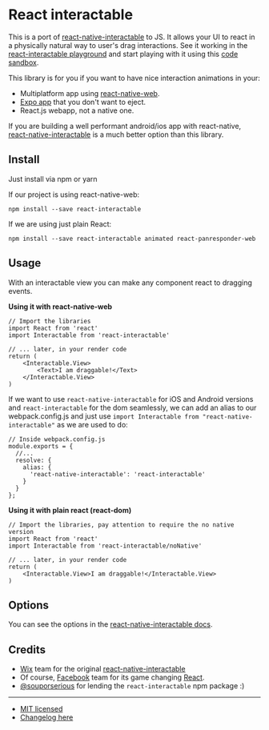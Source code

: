 # React interactable

This is a port of [react-native-interactable](https://github.com/wix/react-native-interactable) to JS. It allows your UI to react in a physically natural way to user's drag interactions. See it working in the [react-interactable playground](https://react-interactable.netlify.com/) and start playing with it using this [code sandbox](https://codesandbox.io/s/n4kq4ylk6l).

This library is for you if you want to have nice interaction animations in your:
* Multiplatform app using [react-native-web](https://github.com/necolas/react-native-web).
* [Expo app](https://expo.io/) that you don't want to eject.
* React.js webapp, not a native one.

If you are building a well performant android/ios app with react-native, [react-native-interactable](https://github.com/wix/react-native-interactable) is a much better option than this library.

## Install
Just install via npm or yarn

If our project is using react-native-web:
```
npm install --save react-interactable
```

If we are using just plain React:
```
npm install --save react-interactable animated react-panresponder-web
```

## Usage
With an interactable view you can make any component react to dragging events. 

**Using it with react-native-web**
```
// Import the libraries
import React from 'react'
import Interactable from 'react-interactable'

// ... later, in your render code
return (
	<Interactable.View>
		<Text>I am draggable!</Text>
	</Interactable.View>
)
```

If we want to use `react-native-interactable` for iOS and Android versions and `react-interactable` for the dom seamlessly, we can add an alias to our webpack.config.js and just use `import Interactable from "react-native-interactable"` as we are used to do:
```
// Inside webpack.config.js
module.exports = {
  //...
  resolve: {
    alias: {
      'react-native-interactable': 'react-interactable'
    }
  }
};
```

**Using it with plain react (react-dom)**
```
// Import the libraries, pay attention to require the no native version
import React from 'react'
import Interactable from 'react-interactable/noNative'

// ... later, in your render code
return (
	<Interactable.View>I am draggable!</Interactable.View>
)
```

## Options
You can see the options in the [react-native-interactable docs](https://github.com/wix/react-native-interactable#usage).

## Credits
* [Wix](https://wix.com) team for the original [react-native-interactable](https://github.com/wix/react-native-interactable)
* Of course, [Facebook](https://facebook.com) team for its game changing [React](https://reactjs.org/).
* [@souporserious](https://github.com/souporserious) for lending the `react-interactable` npm package :)

---

* [MIT licensed](LICENSE)
* [Changelog here](changelog.md)
